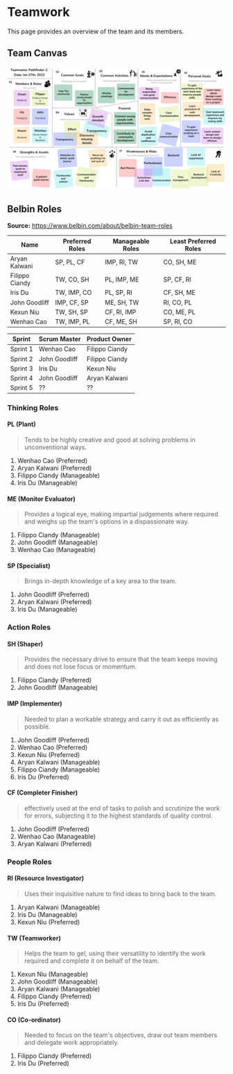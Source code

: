 # Teamwork


This page provides an overview of the team and its members.

## Team Canvas

![Team Canvas](images/team-canvas.png)

## Belbin Roles

**Source:** <https://www.belbin.com/about/belbin-team-roles>


| Name           | Preferred Roles | Manageable Roles | Least Preferred Roles |
| -------------- | --------------- | ---------------- | --------------------- |
| Aryan Kalwani  | SP, PL, CF      | IMP, RI, TW      | CO, SH, ME            |
| Filippo Ciandy | TW, CO, SH      | PL, IMP, ME      | SP, CF, RI            |
| Iris Du        | TW, IMP, CO     | PL, SP, RI       | CF, SH, ME            |
| John Goodliff  | IMP, CF, SP     | ME, SH, TW       | RI, CO, PL            |
| Kexun Niu      | TW, SH, SP      | CF, RI, IMP      | CO, ME, PL            |
| Wenhao Cao     | TW, IMP, PL     | CF, ME, SH       | SP, RI, CO            |

| Sprint   | Scrum Master | Product Owner  |
| -------- | ------------ | -------------- |
| Sprint 1 | Wenhao Cao   | Filippo Ciandy |
| Sprint 2 | John Goodliff| Filippo Ciandy |
| Sprint 3 | Iris Du      | Kexun Niu      |
| Sprint 4 | John Goodliff| Aryan Kalwani  |
| Sprint 5 | ??           | ??             |


### Thinking Roles

#### PL (Plant)

> Tends to be highly creative and good at solving problems in unconventional ways.

1. Wenhao Cao (Preferred)
2. Aryan Kalwani (Preferred)
3. Filippo Ciandy (Manageable)
4. Iris Du (Manageable)

#### ME (Monitor Evaluator)

> Provides a logical eye, making impartial judgements where required and weighs up the team's options in a dispassionate way.

1. Filippo Ciandy (Manageable)
2. John Goodliff (Manageable)
3. Wenhao Cao (Manageable)

#### SP (Specialist)

> Brings in-depth knowledge of a key area to the team.

1. John Goodliff (Preferred)
2. Aryan Kalwani (Preferred)
3. Iris Du (Manageable)


### Action Roles

#### SH (Shaper)

> Provides the necessary drive to ensure that the team keeps moving and does not lose focus or momentum.

1. Filippo Ciandy (Preferred)
2. John Goodliff (Manageable)

#### IMP (Implementer)

> Needed to plan a workable strategy and carry it out as efficiently as possible.

1.  John Goodliff (Preferred)
2.  Wenhao Cao (Preferred)
3.  Kexun Niu (Preferred)
4.  Aryan Kalwani (Manageable)
5.  Filippo Ciandy (Manageable)
6.  Iris Du (Preferred)

#### CF (Completer Finisher)

> effectively used at the end of tasks to polish and scrutinize the work for errors, subjecting it to the highest standards of quality control.

1.  John Goodliff (Preferred)
2.  Wenhao Cao (Manageable)
3.  Aryan Kalwani (Preferred)


### People Roles

#### RI (Resource Investigator)

> Uses their inquisitive nature to find ideas to bring back to the team.

1. Aryan Kalwani (Manageable)
2. Iris Du (Manageable)
2. Kexun Niu (Preferred)


#### TW (Teamworker)

> Helps the team to gel, using their versatility to identify the work required and complete it on behalf of the team.

1. Kexun Niu (Manageable)
2. John Goodliff (Manageable)
3. Aryan Kalwani (Manageable)
4. Filippo Ciandy (Preferred)
5. Iris Du (Preferred)

#### CO (Co-ordinator)

>Needed to focus on the team's objectives, draw out team members and delegate work appropriately.

1. Filippo Ciandy (Preferred)
2. Iris Du (Preferred)
